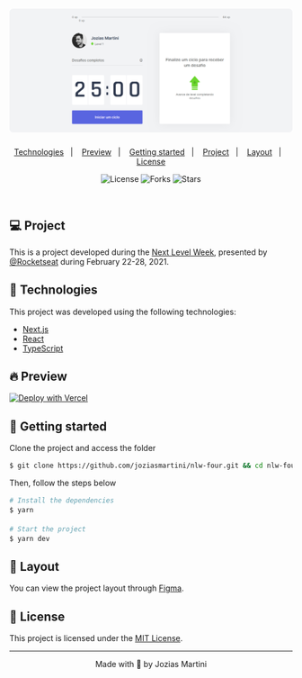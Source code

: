 <h1 align="center">
    <img alt="Moveit Interface" title="Moveit Interface" src=".github/interface.png"/>
</h1>

<p align="center">
  <a href="#-technologies">Technologies</a>&nbsp;&nbsp;&nbsp;|&nbsp;&nbsp;&nbsp;
  <a href="#-preview">Preview</a>&nbsp;&nbsp;&nbsp;|&nbsp;&nbsp;&nbsp;
  <a href="#-layout">Getting started</a>&nbsp;&nbsp;&nbsp;|&nbsp;&nbsp;&nbsp;
  <a href="#-project">Project</a>&nbsp;&nbsp;&nbsp;|&nbsp;&nbsp;&nbsp;
  <a href="#-layout">Layout</a>&nbsp;&nbsp;&nbsp;|&nbsp;&nbsp;&nbsp;
  <a href="#-license">License</a>
</p>

<p align="center">
  <img  src="https://img.shields.io/static/v1?label=license&message=MIT&color=5965E0&labelColor=121214" alt="License">
  
  <img src="https://img.shields.io/github/forks/joziasmartini/nlw-four?label=forks&message=MIT&color=5965E0&labelColor=121214" alt="Forks">     

  <img src="https://img.shields.io/github/stars/joziasmartini/nlw-four?label=stars&message=MIT&color=5965E0&labelColor=121214" alt="Stars">
</p>

<br>

## 💻 Project

This is a project developed during the [Next Level Week](https://nextlevelweek.com/), presented by [@Rocketseat](https://github.com/Rocketseat) during February 22-28, 2021.

## 🧪 Technologies

This project was developed using the following technologies:

- [Next.js](https://nextjs.org/)
- [React](https://reactjs.org)
- [TypeScript](https://www.typescriptlang.org/)

## 🔥 Preview

[![Deploy with Vercel](https://vercel.com/button)](https://nlw-four.vercel.app/)

## 🚀 Getting started

Clone the project and access the folder

```bash
$ git clone https://github.com/joziasmartini/nlw-four.git && cd nlw-four
```

Then, follow the steps below
```bash
# Install the dependencies
$ yarn

# Start the project
$ yarn dev
```

## 🔖 Layout

You can view the project layout through [Figma](https://www.figma.com/file/ge20pu3ofMOKoliUyKx1Nl/Move.it-1.0).

## 📝 License

This project is licensed under the [MIT License](LICENSE.md).

---

<p align="center">Made with 💜 by Jozias Martini</p>
